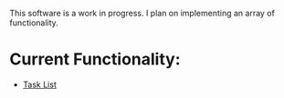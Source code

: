 This software is a work in progress. I plan on implementing an array of functionality.

# Current Functionality:
- [Task List](/src/tasker.rs)